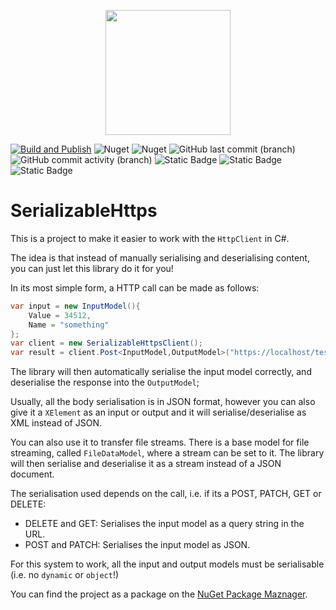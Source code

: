 
<p align="center">
    <img src="https://github.com/kris701/SerializableHttps/assets/22596587/d3f387a6-e0b5-4118-9801-c125a4e64100" width="200" height="200" />
</p>

[![Build and Publish](https://github.com/kris701/SerializableHttps/actions/workflows/dotnet-desktop.yml/badge.svg)](https://github.com/kris701/SerializableHttps/actions/workflows/dotnet-desktop.yml)
![Nuget](https://img.shields.io/nuget/v/SerializableHttps)
![Nuget](https://img.shields.io/nuget/dt/SerializableHttps)
![GitHub last commit (branch)](https://img.shields.io/github/last-commit/kris701/SerializableHttps/main)
![GitHub commit activity (branch)](https://img.shields.io/github/commit-activity/m/kris701/SerializableHttps)
![Static Badge](https://img.shields.io/badge/Platform-Windows-blue)
![Static Badge](https://img.shields.io/badge/Platform-Linux-blue)
![Static Badge](https://img.shields.io/badge/Framework-dotnet--8.0-green)

# SerializableHttps

This is a project to make it easier to work with the `HttpClient` in C#.

The idea is that instead of manually serialising and deserialising content, you can just let this library do it for you!

In its most simple form, a HTTP call can be made as follows:
```csharp
var input = new InputModel(){
	Value = 34512,
	Name = "something"
};
var client = new SerializableHttpsClient();
var result = client.Post<InputModel,OutputModel>("https://localhost/test");
```

The library will then automatically serialise the input model correctly, and deserialise the response into the `OutputModel`;

Usually, all the body serialisation is in JSON format, however you can also give it a `XElement` as an input or output and it will serialise/deserialise as XML instead of JSON.

You can also use it to transfer file streams. There is a base model for file streaming, called `FileDataModel`, where a stream can be set to it.
The library will then serialise and deserialise it as a stream instead of a JSON document.

The serialisation used depends on the call, i.e. if its a POST, PATCH, GET or DELETE:
* DELETE and GET: Serialises the input model as a query string in the URL.
* POST and PATCH: Serialises the input model as JSON.

For this system to work, all the input and output models must be serialisable (i.e. no `dynamic` or `object`!)

You can find the project as a package on the [NuGet Package Maznager](www.link.com).